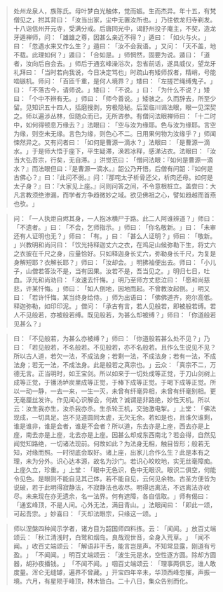 
> 处州龙泉人，族陈氏。母叶梦白光触体，觉而娠。生而杰异。年十五，有梵僧见之，拊其背曰：​「汝当出家，尘中无置汝所也。​」乃往依龙归寺剃发。十八诣信州开元寺，受满分戒。后唐同光中，谒舒州投子庵主，不契，造龙牙遁禅师，问：​「雄雄之尊，因甚么亲近不得？​」遁曰：​「如火与火。​」曰：​「忽遇水来又作么生？​」遁曰：​「汝不会我语。​」又问：​「天不盖，地不载。此理如何？​」遁曰：​「合如是。​」师惘然，固要为说。遁曰：​「道者，汝向后自会去。​」师后于通玄峰澡浴次，忽省前话，遂具威仪，望龙牙礼拜曰：​「当时若向我说，今日决定骂也」时疏山有矮师叔者，精峭，号能啮镞机。师问：​「百匝千重，是何人境界？​」矮曰：​「左搓芒绳缚鬼子。​」曰：​「不落古今，请师说。​」矮曰：​「不说。​」曰：​「为什么不说？​」矮曰：​「个中不辨有无。​」师曰：​「师今善说。​」矮骇之。久而辞去，所至少留。见知识五十四人，括磨搜剥，穷极隐秘。后至临川谒法眼，眼一见深契之。师以遍涉丛林，但随众而已，无所咨参。有僧问法眼禅师曰：​「十二时中，如何得顿息万缘去？​」法眼曰：​「空与汝为缘耶。色与汝为缘耶。言空为缘，则空未无缘。言色为缘，则色心不二。日用果何物为汝缘乎？​」师闻悚然异之。又有问者曰：​「如何是曹源一滴水？​」法眼曰：​「是曹源一滴水。​」于是师大悟于座下，平生疑滞，涣若冰释，感涕沾衣。法眼曰：​「汝当大弘吾宗，行矣，无自滞。​」洪觉范曰：​「僧问法眼：『如何是曹源一滴水？』而法眼但曰：『是曹源一滴水。』韶公乃开悟。后僧有问韶：『如何是古佛心？』曰：『此问不弱。』问：『那咤太子析骨还父，析肉还母。如何是太子身？』曰：『大家见上座。』问则问答之间，不令意根桩立。盖尝曰：大凡言教须绝渗漏，而学者方争趋微妙之域。欲见佛祖之心，譬如趋越而首燕也欤。​」

> 问：​「一人执炬自烬其身，一人抱冰横尸于路。此二人阿谁辨道？​」师曰：​「不遗者。​」曰：​「不会，乞师指示。​」师曰：​「你名敬新。​」曰：​「未审还有人证明也无？​」师曰：​「有。​」曰：​「甚么人证明？​」师曰：​「敬新。​」兴教明和尚问曰：​「饮光持释迦丈六之衣，在鸡足山候弥勒下生，将丈六之衣披在千尺之身，应量恰好。只如释迦身长丈六，弥勒身长千尺，为复是身解短耶？衣解长耶？​」师曰：​「汝却会。​」明拂袖便出去。师曰：​「小儿子，山僧若答汝不是，当有因果。汝若不是，吾当见之。​」明归七日，吐血。浮光和尚劝曰：​「汝速去忏悔。​」明乃至师方丈悲泣曰：​「愿和尚慈悲，许某忏悔。​」师曰：​「如人倒地，因地而起。不曾教汝起倒。​」明又曰：​「若许忏悔，某当终身给侍。​」师为出语曰：​「佛佛道齐，宛尔高低。释迦弥勒，如印印泥。​」僧问：​「承古有言，若人见般若，即被般若缚。若人不见般若，亦被般若缚。既见般若，为甚么却被缚？​」师曰：​「你道般若见甚么？​」

> 曰：​「不见般若，为甚么亦被缚？​」师曰：​「你道般若甚么处不见？​」乃曰：​「若见般若，不名般若。不见般若，亦不名般若。且作么生说见不见？所以古人道，若欠一法，不成法身；若剩一法，不成法身；若有一法，不成法身；若无一法，不成法身。此是般若之真宗也。​」云众：​「真宗不二，万德无言。正当明时，如王宝剑。所以如来于一切处成等正觉，于刀山剑树上成等正觉，于镬汤垆炭里成等正觉，于棒下成等正觉。于喝下成等正觉。所以一动一静，一去一来，一生一灭，未曾有纤毫异相，未曾有纤毫别相。更无毫厘丝发许。作见闻心识解会，何故？诚谓是非路绝，妙性天机。所以云：汝生我亦生，汝杀我亦杀。生杀轮王机，交驰激电掣。​」上堂：​「佛法现成，一切具足。岂不见道圆同太虗，无欠无余。若如是也，且谁欠谁剩，谁是谁非，谁是会者，谁是不会者？所以道，东去亦是上座，西去亦是上座，南去亦是上座，北去亦是上座。因甚么却成东西南北？若会得，自然见闻觉知路绝，一切诸法现前。何故如此？为法身无相，触目皆形；般若无知，对缘而照。一时彻底会取好。诸上座，出家儿合作么生？此是本有之理，未为分外。识心达本源，故名为沙门。若识心皎皎地，实无丝毫障痴。上座久立，珍重。​」上堂：​「眼中无色识，色中无眼识。眼识二俱空，何能令见色。是眼则不能自见其己体，若不能自见，云何见余物。古圣方便皆为说破，若于此明得寂静法，不寂静法也收尽。明得远离法，不远离法亦收尽。未来现在亦无遗余，名一法界。何有遮障，各自信取。​」师有偈曰：​「通玄峰顶，不是人间。心外无法，满目青山。​」法眼闻曰：​「即此一颂，可起吾宗。​」妙喜曰：​「灭却法眼宗，只缘这一颂。​」

> 师以涅槃四种闻示学者，诸方目为韶国师四料拣。云：​「闻闻。​」放百丈端颂云：​「秋江清浅时，白鹭和烟岛。良哉观世音，全身入荒草。​」​「闻不闻。​」收百丈端颂云：​「解语非干舌，能言岂是声。不知常显露，刚道有亏盈。​」​「不闻闻。​」明百丈端颂云：​「波生元是水，空性逐方圆。除却方圆器，胡孙夜播钱。​」​「不闻不闻。​」咽百丈端颂云：​「理事两俱忘，谁人敢度量。浑仑无缝罅，遍界不曾藏。​」开宝四年辛未，华顶西峰忽摧，声振一境。六月，有星陨于峰顶，林木皆白。二十八日，集众告别而化。
